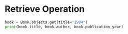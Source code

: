 # Retrieve Operation

```python
book = Book.objects.get(title="1984")
print(book.title, book.author, book.publication_year)
